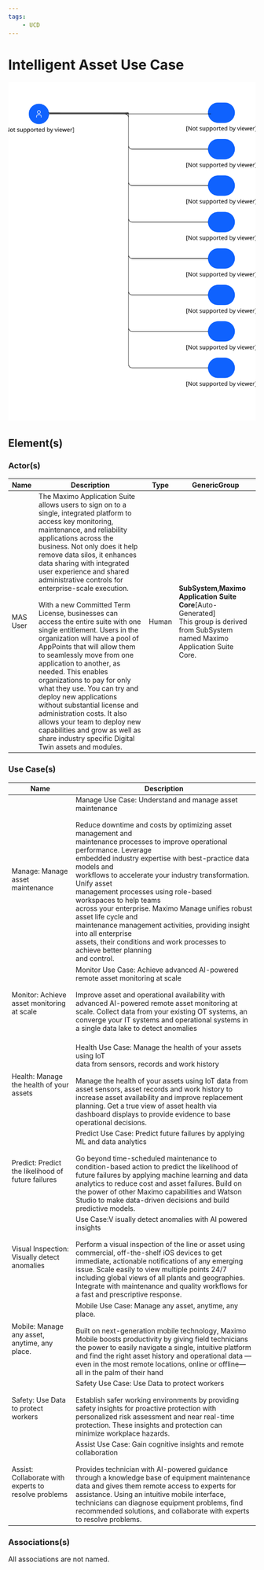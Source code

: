 ```yaml
---
tags:
    - UCD
---
```


#  Intelligent Asset Use Case

![Intelligent Asset Use Case](../../../img/usecasediagram_3TdTtUuzm16_S1LsE5rUo.svg)









## Element(s)


### Actor(s)

| Name | Description | Type | GenericGroup |
| --- | --- | --- | --- |
 | MAS User | The Maximo Application Suite allows users to sign on to a single, integrated platform to access key monitoring, maintenance, and reliability applications across the business. Not only does it help remove data silos, it enhances data sharing with integrated user experience and shared administrative controls for enterprise-scale execution.<br><br>With a new Committed Term License, businesses can access the entire suite with one single entitlement. Users in the organization will have a pool of AppPoints that will allow them to seamlessly move from one application to another, as needed. This enables organizations to pay for only what they use. You can try and deploy new applications without substantial license and administration costs. It also allows your team to deploy new capabilities and grow as well as share industry specific Digital Twin assets and modules. | Human | <div><strong>SubSystem,Maximo Application Suite Core</strong>[Auto-Generated]</div><div>This group is derived from SubSystem named Maximo Application Suite Core.</div> |





### Use Case(s)
| Name | Description |
| --- | --- |
| Manage: Manage asset maintenance | Manage Use Case: Understand and manage asset maintenance<br><br>Reduce downtime and costs by optimizing asset management and<br>maintenance processes to improve operational performance. Leverage<br>embedded industry expertise with best-practice data models and<br>workflows to accelerate your industry transformation. Unify asset<br>management processes using role-based workspaces to help teams<br>across your enterprise. Maximo Manage unifies robust asset life cycle and<br>maintenance management activities, providing insight into all enterprise<br>assets, their conditions and work processes to achieve better planning<br>and control. | 
| Monitor: Achieve asset monitoring at scale | Monitor Use Case:  Achieve advanced AI-powered remote asset monitoring at scale<br><br>Improve asset and operational availability with advanced AI-powered remote asset monitoring at scale. Collect data from your existing OT systems, an converge your IT systems and operational systems in a single data lake to detect anomalies<br><br> | 
| Health: Manage the health of your assets | Health Use Case:  Manage the health of your assets using IoT<br>data from sensors, records and work history<br><br>Manage the health of your assets using IoT data from asset sensors, asset records and work history to increase asset availability and improve replacement planning. Get a true view of asset health via dashboard displays to provide evidence to base operational decisions. | 
| Predict: Predict the likelihood of future failures | Predict Use Case:  Predict future failures by applying ML and data analytics<br><br>Go beyond time-scheduled maintenance to condition-based action to predict the likelihood of future failures by applying machine learning and data analytics to reduce cost and asset failures. Build on the power of other Maximo capabilities and Watson Studio to make data-driven decisions and build predictive models. | 
| Visual Inspection: Visually detect anomalies | Use Case:V isually detect anomalies with AI powered insights<br><br>Perform a visual inspection of the line or asset using commercial, off-the-shelf iOS devices to get immediate, actionable notifications of any emerging issue. Scale easily to view multiple points 24/7 including global views of all plants and geographies. Integrate with maintenance and quality workflows for a fast and prescriptive response. | 
| Mobile: Manage any asset, anytime, any place. | Mobile Use Case: Manage any asset, anytime, any place.<br><br>Built on next-generation mobile technology, Maximo Mobile boosts productivity by giving field technicians the power to easily navigate a single, intuitive platform and find the right asset history and operational data —even in the most remote locations, online or offline—all in the palm of their hand<br> | 
| Safety: Use Data to protect workers | Safety Use Case:  Use Data to protect workers<br><br>Establish safer working environments by providing safety insights for proactive protection with personalized risk assessment and near real-time protection. These insights and protection can minimize workplace hazards. | 
| Assist: Collaborate with experts to resolve problems | Assist Use Case:  Gain cognitive insights and remote collaboration<br><br>Provides technician with AI-powered guidance through a knowledge base of equipment maintenance data and gives them remote access to experts for assistance. Using an intuitive mobile interface, technicians can diagnose equipment problems, find recommended solutions, and collaborate with experts to resolve problems. | 




### Associations(s)






All associations are not named.

    


